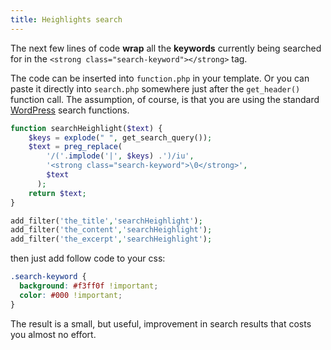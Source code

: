 ```yaml
---
title: Heighlights search
---
```


The next few lines of code **wrap** all the **keywords** currently being searched for in the `<strong class="search-keyword"></strong>` tag.

The code can be inserted into `function.php` in your template. Or you can paste it directly into `search.php` somewhere just after the `get_header()` function call. The assumption, of course, is that you are using the
standard [WordPress](http://codex.wordpress.org/Function_Reference/get_search_form) search functions.

```php
function searchHeighlight($text) {
    $keys = explode(" ", get_search_query());
    $text = preg_replace(
	    '/('.implode('|', $keys) .')/iu',
	    '<strong class="search-keyword">\0</strong>',
	    $text
	  );
    return $text;
}

add_filter('the_title','searchHeighlight');
add_filter('the_content','searchHeighlight');
add_filter('the_excerpt','searchHeighlight');
```

then just add follow code to your css:

```css
.search-keyword {
  background: #f3ff0f !important;
  color: #000 !important;
}
```

The result is a small, but useful, improvement in search results that costs you almost no effort.
